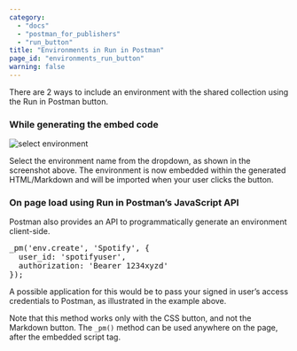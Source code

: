 ```yaml
---
category: 
  - "docs"
  - "postman_for_publishers"
  - "run_button"
title: "Environments in Run in Postman"
page_id: "environments_run_button"
warning: false
---
```


There are 2 ways to include an environment with the shared collection using the Run in Postman button.

### While generating the embed code

![select environment](https://www.getpostman.com/img/v2/docs/environments/share_select_env.png)

Select the environment name from the dropdown, as shown in the screenshot above. The environment is now embedded within the generated HTML/Markdown and will be imported when your user clicks the button.

### On page load using Run in Postman’s JavaScript API

Postman also provides an API to programmatically generate an environment client-side.

<pre>
_pm('env.create', 'Spotify', {
  user_id: 'spotifyuser',
  authorization: 'Bearer 1234xyzd'
});
</pre>

A possible application for this would be to pass your signed in user’s access credentials to Postman, as illustrated in the example above.

Note that this method works only with the CSS button, and not the Markdown button. The `_pm()` method can be used anywhere on the page, after the embedded script tag.
